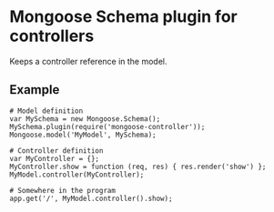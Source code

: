 # Mongoose Schema plugin for controllers

Keeps a controller reference in the model.

## Example
```
# Model definition
var MySchema = new Mongoose.Schema();
MySchema.plugin(require('mongoose-controller'));
Mongoose.model('MyModel', MySchema);

# Controller definition
var MyController = {};
MyController.show = function (req, res) { res.render('show') };
MyModel.controller(MyController);

# Somewhere in the program
app.get('/', MyModel.controller().show);
````